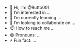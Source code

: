 - 👋 Hi, I’m @Rutto001
- 👀 I’m interested in ...
- 🌱 I’m currently learning ...
- 💞️ I’m looking to collaborate on ...
- 📫 How to reach me ...
- 😄 Pronouns: ...
- ⚡ Fun fact: ...

<!---def add(x, y):
    """Function to add two numbers."""
    return x + y

def subtract(x, y):
    """Function to subtract two numbers."""
    return x - y

def multiply(x, y):
    """Function to multiply two numbers."""
    return x * y

def divide(x, y):
    """Function to divide two numbers."""
    if y == 0:
        return "Error! Division by zero."
    else:
        return x / y

def power(x, y):
    """Function to raise x to the power of y."""
    return x ** y

# Example usage:
num1 = 10
num2 = 5

print("Addition:", add(num1, num2))
print("Subtraction:", subtract(num1, num2))
print("Multiplication:", multiply(num1, num2))
print("Division:", divide(num1, num2))
print("Power:", power(num1, num2))
Rutto001/Rutto001 is a ✨ special ✨ repository because its `README.md` (this file) appears on your GitHub profile.
You can click the Preview link to take a look at your changes.
--->
